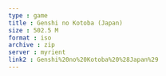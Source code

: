 ```yaml
---
type : game
title : Genshi no Kotoba (Japan)
size : 502.5 M
format : iso
archive : zip
server : myrient
link2 : Genshi%20no%20Kotoba%20%28Japan%29
---
```


